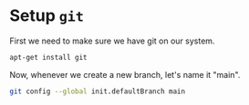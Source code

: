 # Setup `git`

First we need to make sure we have git on our system.

```bash
apt-get install git
```

Now, whenever we create a new branch, let's name it "main".

```bash
git config --global init.defaultBranch main
```
